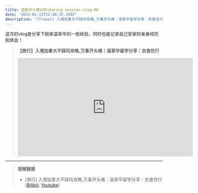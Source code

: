 ```yaml
---
title: 温哥华入境分享sharing session vlog-08
date: "2023-01-13T22:40:32.169Z"
description: "[Travel] 入境加拿大不踩坑攻略,万事开头难｜温哥华留学分享｜衣食住行"
---
```


这次的vlog是分享下刚来温哥华的一些经验，同时也是记录自己安家的亲身经历和体会！

>**【旅行】入境加拿大不踩坑攻略,万事开头难｜温哥华留学分享｜衣食住行**
><iframe width="560" height="315" src="https://www.youtube.com/embed/qIxcb5BGe8w" title="YouTube video player" frameborder="0" allow="accelerometer; autoplay; clipboard-write; encrypted-media; gyroscope; picture-in-picture; web-share" allowfullscreen></iframe>
   

***

>**视频链接**
> * [旅行] 入境加拿大不踩坑攻略,万事开头难｜温哥华留学分享｜衣食住行 ([Bilibili](https://www.bilibili.com/video/BV1w3411U7S2/?share_source=copy_web&vd_source=c52d9a0137bc376a93ec9c2c44e480a8), [Youtube](https://youtu.be/qIxcb5BGe8w))
